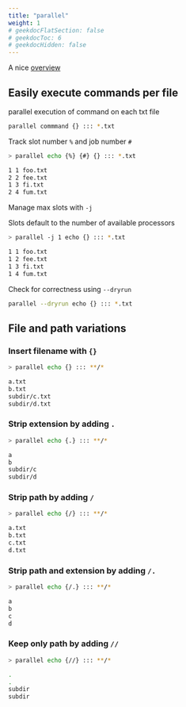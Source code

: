 ```yaml
---
title: "parallel"
weight: 1
# geekdocFlatSection: false
# geekdocToc: 6
# geekdocHidden: false
---
```


A nice [overview](https://blog.ronin.cloud/gnu-parallel/)

## Easily execute commands per file

parallel execution of command on each txt file
```bash
parallel commmand {} ::: *.txt
```

Track slot number `%` and job number `#`
```bash
> parallel echo {%} {#} {} ::: *.txt

1 1 foo.txt
2 2 fee.txt
1 3 fi.txt
2 4 fum.txt
```

Manage max slots with `-j`

Slots default to the number of available processors
```bash
> parallel -j 1 echo {} ::: *.txt

1 1 foo.txt
1 2 fee.txt
1 3 fi.txt
1 4 fum.txt
```

Check for correctness using `--dryrun`
```bash
parallel --dryrun echo {} ::: *.txt
```

## File and path variations

### Insert filename with `{}`
```bash
> parallel echo {} ::: **/*

a.txt
b.txt
subdir/c.txt
subdir/d.txt
```

### Strip extension by adding `.`
```bash
> parallel echo {.} ::: **/*

a
b
subdir/c
subdir/d
```

### Strip path by adding `/`
```bash
> parallel echo {/} ::: **/*

a.txt
b.txt
c.txt
d.txt
```

### Strip path and extension by adding `/.`
```bash
> parallel echo {/.} ::: **/*

a
b
c
d
```

### Keep only path by adding `//`
```bash
> parallel echo {//} ::: **/*

.
.
subdir
subdir
```
